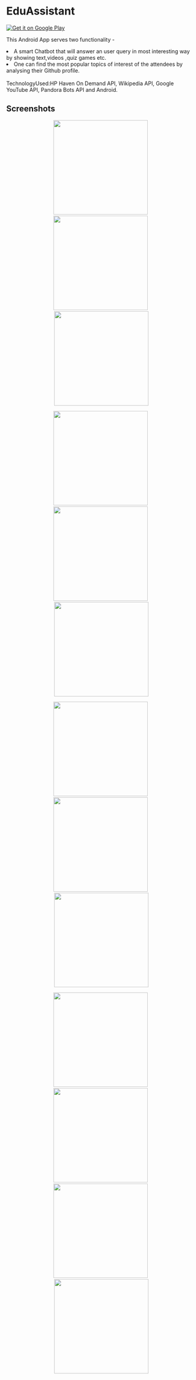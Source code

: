 # EduAssistant


<a href="https://play.google.com/store/apps/details?id=com.codingblocks.customnavigationdrawer">
  <img alt="Get it on Google Play"
       src="https://developer.android.com/images/brand/en_generic_rgb_wo_45.png" />
</a>




This Android App serves two functionality -
<li>A smart Chatbot that will answer an user query in most interesting way by showing text,videos ,quiz games etc.</li>
<li>One can find the most popular topics of interest of the attendees by analysing their Github profile.</li>
<br>
TechnologyUsed:HP Haven On Demand API, Wikipedia API, Google YouTube API, Pandora Bots API and Android.     

## Screenshots
<p align="center">
  <img src="images/ss1.jpeg" width="250"/>&nbsp;
  <img src="images/ss2.jpeg" width="250"/>&nbsp;
  <img src="images/ss3.jpeg" width="250"/>
</p>
<p align="center">
  <img src="images/ss4.jpeg" width="250"/>&nbsp;
  <img src="images/ss5.jpeg" width="250"/>&nbsp;
  <img src="images/ss6.jpeg" width="250"/>
</p>
<p align="center">
  <img src="images/ss7.jpeg" width="250"/>&nbsp;
  <img src="images/ss8.jpeg" width="250"/>&nbsp;
  <img src="images/ss9.jpeg" width="250"/>
</p>
<p align="center">
  <img src="images/ss10.jpeg" width="250"/>&nbsp;
  <img src="images/ss11.jpeg" width="250"/>&nbsp;
  <img src="images/ss12.jpeg" width="250"/>&nbsp;
  <img src="images/ss13.jpeg" width="250"/>
</p>

